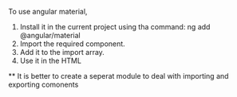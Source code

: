 To use angular material,
1. Install it in the current project using tha command: ng add @angular/material
2. Import the required component.
3. Add it to the import array.
4. Use it in the HTML

** It is better to create a seperat module to deal with importing and exporting comonents